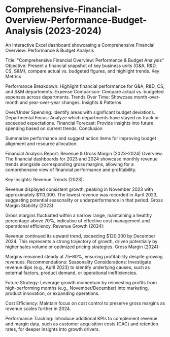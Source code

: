 # Comprehensive-Financial-Overview-Performance-Budget-Analysis (2023-2024)
An Interactive Excel dashboard showcasing a Comprehensive Financial Overview: Performance &amp; Budget Analysis


Title: "Comprehensive Financial Overview: Performance & Budget Analysis"
Objective: Present a financial snapshot of key business units (G&A, R&D, CS, S&M), compare actual vs. budgeted figures, and highlight trends.
Key Metrics

Performance Breakdown: Highlight financial performance for G&A, R&D, CS, and S&M departments.
Expense Comparison: Compare actual vs. budgeted expenses across departments.
Trends Over Time: Showcase month-over-month and year-over-year changes.
Insights & Patterns

Over/Under Spending: Identify areas with significant budget deviations.
Departmental Focus: Analyze which departments have stayed on track or exceeded expectations.
Financial Forecast: Provide insights into future spending based on current trends.
Conclusion

Summarize performance and suggest action items for improving budget alignment and resource allocation.

Financial Analysis Report: Revenue & Gross Margin (2023–2024)
Overview:
The financial dashboards for 2023 and 2024 showcase monthly revenue trends alongside corresponding gross margins, allowing for a comprehensive view of financial performance and profitability.

Key Insights:
Revenue Trends (2023):

Revenue displayed consistent growth, peaking in November 2023 with approximately $113,000.
The lowest revenue was recorded in April 2023, suggesting potential seasonality or underperformance in that period.
Gross Margin Stability (2023):

Gross margins fluctuated within a narrow range, maintaining a healthy percentage above 70%, indicative of effective cost management and operational efficiency.
Revenue Growth (2024):

Revenue continued its upward trend, exceeding $120,000 by December 2024.
This represents a strong trajectory of growth, driven potentially by higher sales volume or optimized pricing strategies.
Gross Margin (2024):

Margins remained steady at 75–80%, ensuring profitability despite growing revenues.
Recommendations:
Seasonality Considerations: Investigate revenue dips (e.g., April 2023) to identify underlying causes, such as external factors, product demand, or operational inefficiencies.

Future Strategy: Leverage growth momentum by reinvesting profits from high-performing months (e.g., November/December) into marketing, product innovation, or expanding operations.

Cost Efficiency: Maintain focus on cost control to preserve gross margins as revenue scales further in 2024.

Performance Tracking: Introduce additional KPIs to complement revenue and margin data, such as customer acquisition costs (CAC) and retention rates, for deeper insights into growth drivers.
